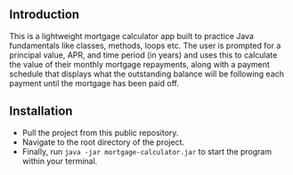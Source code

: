 ## Introduction

This is a lightweight mortgage calculator app built to practice Java fundamentals like classes, methods, loops etc. The user is prompted for a principal value, APR, and time period (in years) and uses this to calculate the value of their monthly mortgage repayments, along with a payment schedule that displays what the outstanding balance will be following each payment until the mortgage has been paid off.

## Installation

- Pull the project from this public repository.
- Navigate to the root directory of the project.
- Finally, run `java -jar mortgage-calculator.jar` to start the program within your terminal.
